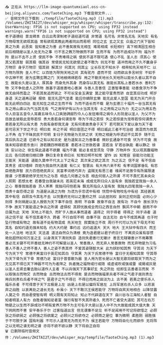     📥 正在从 https://llm-image-quantumxiaol.oss-cn-beijing.aliyuncs.com/TaoteChing.mp3 下载音频文件...
    ✅ 音频文件已下载到 ./tempfile/TaoteChing.mp3 (1).mp3
    /Volumes/ZHITAI2T/dev/whisper_mcp/whisper/whisper/transcribe.py:132: UserWarning: FP16 is not supported on CPU; using FP32 instead
    warnings.warn("FP16 is not supported on CPU; using FP32 instead")
    老子道德经 景龙碑本 白云出秀录制老子道经道可道 非常道 名可名 非常名无名 天地实 有名 万物母常无欲观其庙 常有欲观其教此两者同出而易明 同位之玄 玄之又玄 众庙之门天下皆知美之为美 此恶矣 皆知善之为善 此不善矣故有无相生 难易相成 长短相行 高下相清因生相合 前后相随是以圣人处无为之事 行不言之教万物做而不辞 生而不有 为而不适成功不拘 福为不拘 是以不去不上贤 使民不争 不贵难得之祸 使民不道不限可遇 使心不乱 圣人志 须其心 使其父若其智 弱其极 强其谷 常使民无知无欲使之者不敢为 则无不智 道冲而用之不久不赢身乎万物宗 身乎万物宗 错其锐 解其分 何其光 同其尘 尘长存无不知水子 相帝知先天地不仁 以万物为除狗 圣人不仁 以百姓为除狗天地之间 其有驼月 虚而不觉 动而欲出多言树穷 不如手中古神不死 是为玄聘玄聘之门 天地根绵绵若存 用之不勤天地长久天地所以能长久者以其不自生 故能长久是以圣人 厚其身 而身先外其身 而身存以其无私 故能长其私上善若水水 善利万物 又不争处虚人之所物 故基于道居善地心善渊 与善人言善信 正善智事善能 动善食浮为不争 故无由持而盈之 不若其矣追而锐之 不可长宝金玉满堂 莫之能守富贵而骄 自宜其旧功成 明岁 身退 天之道再迎破 报依 能无礼团气至柔 能应你嫡除玄懒 能无此爱人至国 能无为天门开合 能无此明白四达 能无知生之续之生而不有 为而不适长而不载 是为玄德三十福共一谷当其无有 车之用山直以为气当其无有 气之用早护有以为士当其无有 士之用有之以为力 无之以为用五色令人目盲五音令人耳聋五味令人口爽驰骋甜烈令人心发狂难得之祸令人形防是以圣人 为父不为目故去彼取此宠辱若惊 贵大患若身何谓宠辱 辱为下得之若惊 失之若惊是为宠辱若惊何谓贵大患若身无所以有大患 为我有身即我无身 无有何患故贵身于天下 若可脱天下爱以身为天下者 若可忌天下世之不见 明曰矣 听之不闻 明曰昔团之不得 明曰威此三者不可治结 故混而为依其上不角 在下不昧民民不可明 复归于无物是为无状之状 无物之相是为呼谎迎不见其手 随不见其后执古之道 已欲今之有以知古史 是为道矣古之为善事者 微妙玄通身不可食 伏为不可食 故强未知容欲若东舍川 游若魏四林眼若客 患若冰江世敦若谱 混若浊 矿若谷孰能 着以静之 徐清 安以动之 徐生保此道者不欲赢 福为不赢 能必复成至须及 守静 万物并作 无以观其腹福物云云 各归其根归根曰静 静曰复命复命曰长 知常曰明不知常 望作 凶 知常容 容能功功能王 王能天 天能道 道能久莫申不代太上下之有之 其次亲之欲之其次 为之五之 信不足 有不信由其贵言 成功嗜碎 百姓为我自然大道废 有仁义 智慧出 有大伟六亲不和 有孝词国家昏乱 有忠臣绝胜弃智 民力百倍绝民弃义 民富孝词绝巧弃力 盗贼无有思三者 维闻不足故令有所属限速报谱 少思寡欲绝学无忧为之与恶 相去几何善之与恶 相去何弱人之所谓 不可不畏忙其未央众人熙熙 若想太老 若春登台我破未兆 若英尼未海 成成无所归众人皆有余 我独若宜我独一余人之心 尊尊我独若昏 苏人茶茶 我独闷闷但若海 飘无所指众人皆有矣 我独丸四笔我独一余人 而贵十亩恐得之容 为道是从道之为物 为谎为乎忽谎中有相 恍惚中有物咬名中有经 其经甚真其中有信 自顾及今其名不去 以悦重府无何以之重府之然 以此屈则权 妄则正挖则盈 必则心少则得 多则祸是以圣人报依为天下事不自信 故明 不自事 故章不自法 故有功 不自今 故长浮为不争 故天下莫能语之争古之所谓 虚择权 其顾忧故成全而归之西言自然 飘风不中朝 昼雨不中日属为此 天地 天地上不能久 而旷于人故从事而道者 道得之 同于得者 得得之 同于诗者 道诗之信不足 有不信其者不久 跨者 不行自现不明 自事不张 自法无功 自今不成其再道 也于时坠行物或有物之 故有道不处有物混成 先天地生 寂寞独立不改 周行不代可以为天下母无不知其名 自知约道无强未知名 约大大约是 事约远 远约返道大 天大 地大 王大狱中有四大 而王处一人法地 地法天 天法道 道法自然众为清根 竟为造君是以君子终日行 不离资众虽有容惯 艳处超然如何万圣之主 以身清天下清则失臣 造则失君善行无辙计 善言无辖辙善计不用筹策 善必无关键不可开善结无神约不可解是以圣人 常善救人 而无弃人常善救物 而无弃物是为习名 善人不善人之师不善人 善人之姿不贵其师 不爱其姿随智大米 此为妖妙知其熊 守其词 为天下兮为天下兮 常德不离富归于英尼知其白 守其黑 为天下氏常德不特 富归于无极知其荣 守其辱 为天下骨为天下骨 常德乃足 富归于普普散为器 圣人用为官长是以大智无歌将欲取天下而为之无见其不得已天下神器不可为为者拜之 执者施之福物或行或随 或虚或吹或强或雷 或揭或灰是以圣人去肾去奢去胎以道作人主者 不以兵强天下其事好玄 失之所处 经即生古善者古而矣 不以取强古而物交 古而物金 古而物法古而不得矣 是古而物强福家兵者不祥之气君子居则贵左 用兵则贵右兵者不祥之气 匪君子之气不得已 不得已而用之田淡为上 古不美 若美之使乐杀人福乐杀者 不可得意于天下古极是上左 凶是上右是以偏将军居左 上将军居右杀人众多 以悲哀弃之战胜 以哀离处之道长无名 朴虽小 天下不敢沉王侯若能守 万物将自宾天地相合 以降甘露人莫之令 而自君使智有明 明义既有天将知止 知止不代辟道在天下 由川谷与江海知人者智 自知者明圣人有力 自胜者强知足者富 强行有智不失其所者久 死而不亡者受大道犯 其可左右万物是之以生而不辞成功不明有爱养万物不为主可名于大是以圣人中不为大故能成其大值大象 天下网网而不害 安平泰乐于尔 过客指道出言 但无谓事不足见 听不足闻用不可记将欲惜之 必顾张之将欲弱之 必顾强之将欲废之 必顾兴之将欲夺之 必顾雨之是位 事为微明 柔胜刚 弱胜强于不可脱于渊 国有利器 不可示人道常无为而无不为 侯王若能守 万物将自化化而欲作 无将阵之以无明之谱无明之谱 亦将不欲不欲以静 天下将自正自将
    🗑️ 已删除临时音频文件：/Volumes/ZHITAI2T/dev/whisper_mcp/tempfile/TaoteChing.mp3 (1).mp3